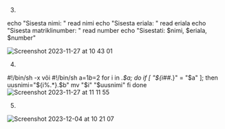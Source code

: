 3.
echo "Sisesta nimi: "
read nimi
echo "Sisesta eriala: "
read eriala
echo "Sisesta matriklinumber: "
read number
echo "Sisestati: $nimi, $eriala, $number"

![Screenshot 2023-11-27 at 10 43 01](https://github.com/viksike/opsys2023/assets/144438506/30eb6470-846a-4361-b447-ea2100659d3b)

4.
#!/bin/sh -x või #!/bin/sh
a=$1
b=$2
for i in *.$a; do
  if [ "${i##*.}" = "$a" ]; then
    uusnimi="${i%.*}.$b"
    mv "$i" "$uusnimi"
  fi
done
![Screenshot 2023-11-27 at 11 11 55](https://github.com/viksike/opsys2023/assets/144438506/30672d86-91d0-4da9-a3c8-18937028961b)

5.

![Screenshot 2023-12-04 at 10 21 07](https://github.com/viksike/opsys2023/assets/144438506/5745ab91-e00d-475a-9a7c-7753015eb768)
